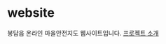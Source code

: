 # website
봉담읍 온라인 마을안전지도 웹사이트입니다.
[프로젝트 소개](https://github.com/bongdam-safety/.github/blob/main/profile/README.md)
